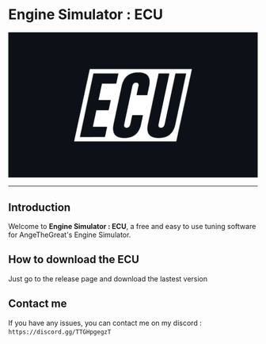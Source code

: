 # Engine Simulator : ECU

![Alt text](/ressources/ECU_logo_dark.png?raw=true)

---

## Introduction

Welcome to **Engine Simulator : ECU**, a free and easy to use tuning software for AngeTheGreat's Engine Simulator.

## How to download the ECU 

Just go to the release page and download the lastest version

## Contact me

If you have any issues, you can contact me on my discord : ```https://discord.gg/TTGHpgegzT```
